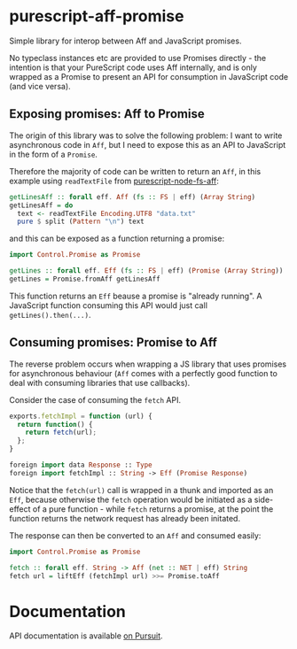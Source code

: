 # purescript-aff-promise

Simple library for interop between Aff and JavaScript promises.

No typeclass instances etc are provided to use Promises directly - the intention is that your PureScript code uses Aff
internally, and is only wrapped as a Promise to present an API for consumption in JavaScript code (and vice versa).

## Exposing promises: Aff to Promise

The origin of this library was to solve the following problem: I want to write asynchronous code in `Aff`, but I need
to expose this as an API to JavaScript in the form of a `Promise`.

Therefore the majority of code can be written to return an `Aff`, in this example using `readTextFile` from 
[purescript-node-fs-aff](https://pursuit.purescript.org/packages/purescript-node-fs-aff):

```purescript
getLinesAff :: forall eff. Aff (fs :: FS | eff) (Array String)
getLinesAff = do
  text <- readTextFile Encoding.UTF8 "data.txt"
  pure $ split (Pattern "\n") text
```

and this can be exposed as a function returning a promise:

```purescript
import Control.Promise as Promise

getLines :: forall eff. Eff (fs :: FS | eff) (Promise (Array String))
getLines = Promise.fromAff getLinesAff
```

This function returns an `Eff` beause a promise is "already running". A JavaScript function consuming this API
would just call `getLines().then(...)`.

## Consuming promises: Promise to Aff

The reverse problem occurs when wrapping a JS library that uses promises for asynchronous behaviour (`Aff` comes
with a perfectly good function to deal with consuming libraries that use callbacks).

Consider the case of consuming the `fetch` API.

```javascript
exports.fetchImpl = function (url) {
  return function() {
    return fetch(url);
  };
}
```

```purescript
foreign import data Response :: Type
foreign import fetchImpl :: String -> Eff (Promise Response)
```

Notice that the `fetch(url)` call is wrapped in a thunk and imported as an `Eff`, because otherwise the `fetch`
operation would be initiated as a side-effect of a pure function - while `fetch` returns a promise, at the point
the function returns the network request has already been initated.

The response can then be converted to an `Aff` and consumed easily:

```purescript
import Control.Promise as Promise

fetch :: forall eff. String -> Aff (net :: NET | eff) String
fetch url = liftEff (fetchImpl url) >>= Promise.toAff
```

# Documentation

API documentation is available [on Pursuit](https://pursuit.purescript.org/packages/purescript-aff-promise).
